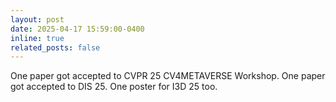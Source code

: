 ```yaml
---
layout: post
date: 2025-04-17 15:59:00-0400
inline: true
related_posts: false
---
```


One paper got accepted to CVPR 25 CV4METAVERSE Workshop. One paper got accepted to DIS 25. One poster for I3D 25 too.
